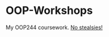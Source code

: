 # OOP-Workshops
My OOP244 coursework. [No stealsies!](https://www.senecacollege.ca/about/policies/academic-integrity-policy.html)
